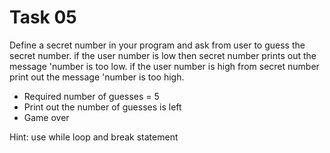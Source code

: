# Task 05

Define a secret number in your program and ask from user to guess the secret number. if the user number is low then secret number prints out the message 'number is too low. if the user number is high from secret number print out the message 'number is too high.

- Required number of guesses  = 5
- Print out the number of guesses is left
- Game over

Hint: use while loop and break statement
